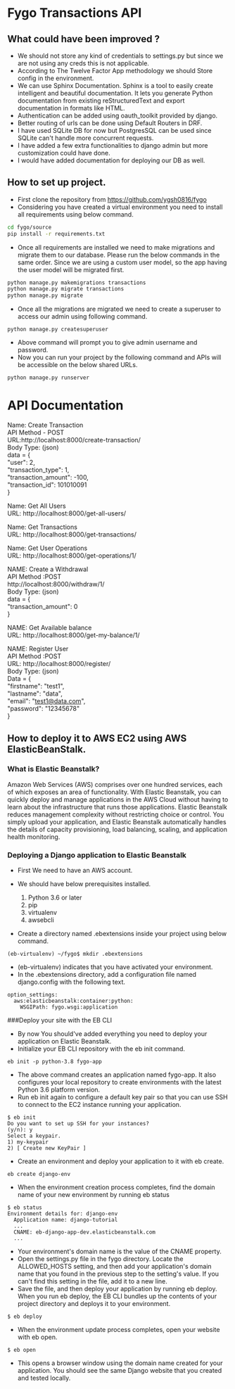 # Fygo Transactions API 


## What could have been improved ?
* We should not store any kind of credentials to settings.py but since we are not using any creds this is not applicable.
* According to The Twelve Factor App methodology we should Store config in the environment.
* We can use Sphinx Documentation. Sphinx is a tool to easily create intelligent and beautiful documentation. 
  It lets you generate Python documentation from existing reStructuredText and export documentation in formats like HTML.  
* Authentication can be added using oauth_toolkit provided by django.
* Better routing of urls can be done using Default Routers in DRF.
* I have used SQLite DB for now but PostgresSQL can be used since SQLite can't handle more concurrent requests.
* I have added a few extra functionalities to django admin but more customization could have done.
* I would have added documentation for deploying our DB as well.

## How to set up project.
* First clone the repository from https://github.com/ygsh0816/fygo
* Considering you have created a virtual environment you need to install all requirements using below command.  
```bash
cd fygo/source
pip install -r requirements.txt
```
* Once all requirements are installed we need to make migrations and migrate them to our database. Please run the below commands in the same order.
Since we are using a custom user model, so the app having the user model will be migrated first.
```bash
python manage.py makemigrations transactions
python manage.py migrate transactions
python manage.py migrate
```
* Once all the migrations are migrated we need to create a superuser to access our admin using following command.
```commandline
python manage.py createsuperuser
```
* Above command will prompt you to give admin username and password. 
* Now you can run your project by the following command and APIs will be accessible on the below shared URLs.
```commandline
python manage.py runserver
```
# API Documentation
Name: Create Transaction  
API Method - POST  
URL:http://localhost:8000/create-transaction/  
Body Type: (json)  
data = {  
  "user": 2,  
  "transaction_type": 1,  
  "transaction_amount": -100,  
  "transaction_id": 101010091  
}  

Name: Get All Users   
URL: http://localhost:8000/get-all-users/  

Name: Get Transactions  
URL: http://localhost:8000/get-transactions/  

Name: Get User Operations  
URL: http://localhost:8000/get-operations/1/  

NAME: Create a Withdrawal  
API Method :POST  
http://localhost:8000/withdraw/1/  
Body Type: (json)  
data = {  
  "transaction_amount": 0  
}  

NAME: Get Available balance  
URL: http://localhost:8000/get-my-balance/1/  


NAME: Register User  
API Method :POST    
URL: http://localhost:8000/register/  
Body Type: (json)  
Data = {  
  "firstname": "test1",  
  "lastname": "data",  
  "email": "test1@data.com",  
  "password": "12345678"  
}


## How to deploy it to AWS EC2 using AWS ElasticBeanStalk.
### What is Elastic Beanstalk?
Amazon Web Services (AWS) comprises over one hundred services, 
each of which exposes an area of functionality.
With Elastic Beanstalk, you can quickly deploy and manage applications in the
AWS Cloud without having to learn about the infrastructure that runs
those applications. Elastic Beanstalk reduces management 
complexity without restricting choice or control. 
You simply upload your application, and Elastic Beanstalk automatically
handles the details of capacity provisioning, load balancing, scaling,
and application health monitoring.
### Deploying a Django application to Elastic Beanstalk
* First We need to have an AWS account.
* We should have below prerequisites installed.
  1. Python 3.6 or later
  2. pip
  3. virtualenv
  4. awsebcli
  
* Create a directory named .ebextensions inside your project using below command.
```commandline
(eb-virtualenv) ~/fygo$ mkdir .ebextensions
```
* (eb-virtualenv) indicates that you have activated your environment.
* In the .ebextensions directory, add a configuration file named django.config with the following text.
```editorconfig
option_settings:
  aws:elasticbeanstalk:container:python:
    WSGIPath: fygo.wsgi:application
```

###Deploy your site with the EB CLI
* By now You should've added everything you need to deploy your application on Elastic Beanstalk.
* Initialize your EB CLI repository with the eb init command.
```commandline
eb init -p python-3.8 fygo-app
```
* The above command creates an application named fygo-app. It also configures your local repository to create environments with the latest Python 3.6 platform version.
*  Run eb init again to configure a default key pair so that you can use SSH to connect to the EC2 instance running your application.
```commandline
$ eb init
Do you want to set up SSH for your instances?
(y/n): y
Select a keypair.
1) my-keypair
2) [ Create new KeyPair ]
```
* Create an environment and deploy your application to it with eb create.
```commandline
eb create django-env
```
* When the environment creation process completes, find the domain name of your new environment by running eb status
```commandline
$ eb status
Environment details for: django-env
  Application name: django-tutorial
  ...
  CNAME: eb-django-app-dev.elasticbeanstalk.com
  ...
```
* Your environment's domain name is the value of the CNAME property.
* Open the settings.py file in the fygo directory. Locate the ALLOWED_HOSTS setting, and then add your application's domain name that you found in the previous step to the setting's value. If you can't find this setting in the file, add it to a new line.
* Save the file, and then deploy your application by running eb deploy. When you run eb deploy, the EB CLI bundles up the contents of your project directory and deploys it to your environment.
```commandline
$ eb deploy
```
* When the environment update process completes, open your website with eb open.
```commandline
$ eb open
```
* This opens a browser window using the domain name created for your application. You should see the same Django website that you created and tested locally.

